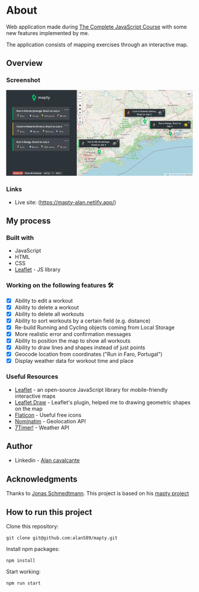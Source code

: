 # About
Web application made during [The Complete JavaScript Course](https://www.udemy.com/course/the-complete-javascript-course/) with some new features implemented by me.

The application consists of mapping exercises through an interactive map.

## Overview

### Screenshot

![](./screenshot.jpg)

### Links

- Live site: (https://mapty-alan.netlify.app/)

## My process

### Built with

- JavaScript
- HTML
- CSS
- [Leaflet](https://leafletjs.com/) - JS library

### Working on the following features :hammer_and_wrench: <br>
- [x] Ability to edit a workout <br>
- [x] Ability to delete a workout <br>
- [x] Ability to delete all workouts <br> 
- [x] Ability to sort workouts by a certain field (e.g. distance)<br>
- [x] Re-build Running and Cycling objects coming from Local Storage<br>
- [x] More realistic error and confirmation messages<br>
- [x] Ability to position the map to show all workouts<br>
- [x] Ability to draw lines and shapes instead of just points <br>
- [x] Geocode location from coordinates ("Run in Faro, Portugal")<br>
- [x] Display weather data for workout time and place <br>

### Useful Resources
- [Leaflet](https://leafletjs.com/) - an open-source JavaScript library for mobile-friendly interactive maps
- [Leaflet Draw](https://leaflet.github.io/Leaflet.draw/docs/leaflet-draw-latest.html) - Leaflet's plugin, helped me to drawing geometric shapes on the map
- [Flaticon](https://www.flaticon.com/) - Useful free icons
- [Nominatim](https://nominatim.org/release-docs/latest/api/Overview/) - Geolocation API
- [7Timer!](http://www.7timer.info/doc.php?lang=en) - Weather API

## Author

- Linkedin - [Alan cavalcante](https://www.linkedin.com/in/alan--cavalcante/)

## Acknowledgments

Thanks to [Jonas Schmedtmann](https://github.com/jonasschmedtmann). This project is based on his [mapty project](https://mapty.netlify.app/)


## How to run this project

Clone this repository:

```
git clone git@github.com:alan589/mapty.git

```

Install npm packages:

```
npm install
```

Start working:

```
npm run start
```

